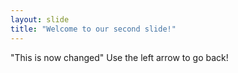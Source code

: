 ```yaml
---
layout: slide
title: "Welcome to our second slide!"
---
```

"This is now changed"
Use the left arrow to go back!
